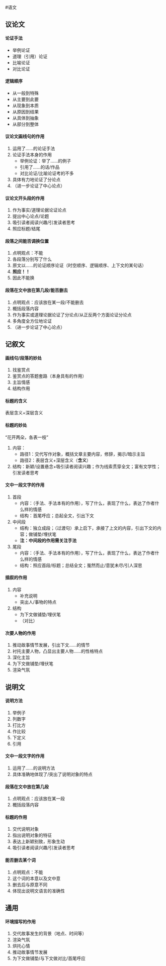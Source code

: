 #语文
## 议论文
#### 论证手法
- 举例论证
- 道理（引用）论证
- 比喻论证
- 对比论证
#### 逻辑顺序
- 从一般到特殊
- 从主要到此要
- 从现象到本质
- 从原因到结果
- 从具体到抽象
- 从部分到整体
#### 议论文画线句的作用
1. 运用了……的论证手法
2. 论证手法本身的作用
	- 举例论证：举了……的例子
	- 引用了……的话/作品
	- 对比论证/比喻论证考的不多
3. 具体有力地论证了分论点
4. （进一步论证了中心论点）
#### 议论文开头段的作用
1. 作为事实/道理论据论证论点
2. 提出中心论点/论题
3. 吸引读者阅读兴趣/引发读者思考
4. 照应标题/结尾
#### 段落之间能否调换位置
1. 点明观点：不能
2. 各段落分别写了什么
3. 原文以……的论证顺序论证（时空顺序、逻辑顺序、上下文的某句话）
4. **照应！！**
5. 因此不能换
#### 段落在文中放在第几段/能否删去
1. 点明观点：应该放在某一段/不能删去
2. 概括段落内容
3. 作为事实或道理论据论证了分论点/从正反两个方面论证分论点
4. 多角度全方位地论证
5. （进一步论证了中心论点）

## 记叙文
#### 画线句/段落的妙处
1. 找鉴赏点
2. 鉴赏点的答题套路（本身具有的作用）
3. 主旨情感
4. 结构作用
#### 标题的含义
表层含义+深层含义
#### 标题的妙处
“花开两朵，各表一枝”
1. 内容：
	- 路径1：交代写作对象，概括文章主要内容，修辞，揭示/暗示主旨
	- 路径2：表层含义+深层含义（**含义**）
2. 结构：新颖/设置悬念+吸引读者阅读兴趣；作为线索贯穿全文；富有文学性；引发读者思考
#### 文中一段文字的作用
1. 首段
	- 内容：（手法、手法本有的作用），写了什么，表现了什么，表达了作者什么样的情感
	- 结构：首尾呼应；总起全文，引出下文
2. 中间段
	- 结构：独立成段；（过渡句）承上启下，承接了上文的内容，引出下文的内容；做铺垫/埋伏笔
	- **注：中间段的作用需关注手法**
3. 尾段
	- 内容：（手法、手法本有的作用），写了什么，表现了什么，表达了作者什么样的情感
	- 结构：照应首段/标题；总结全文；戛然而止/意犹未尽/引人深思
#### 插叙的作用
1. 内容
	- 补充说明
	- 突出人/事物的特点
2. 结构
	- 为下文做铺垫/埋伏笔
	- （对比）
#### 次要人物的作用
1. 推动故事情节发展，引出下文……的情节
2. 衬托主要人物，凸显出主要人物……的性格特点
3. 深化主旨
4. 为下文做铺垫/埋伏笔
5. 渲染气氛

## 说明文
#### 说明方法
1. 举例子
2. 列数字
3. 打比方
4. 作比较
5. 下定义
6. 引用
#### 文中一段文字的作用
1. 运用了……的说明方法
2. 具体准确地体现了/突出了说明对象的特点
#### 段落在文中放在第几段
1. 点明观点：应该放在某一段
2. 概括段落内容
#### 标题的作用
1. 交代说明对象
2. 指出说明对象的特征
3. 表达上新颖别致，形象生动
4. 吸引读者阅读兴趣/引发读者思考
#### 能否删去某个词
1. 点明观点：不能
2. 这个词的本意以及文中意
3. 删去后与原意不同
4. 体现出说明文语言的准确性

## 通用
#### 环境描写的作用
1. 交代故事发生的背景（地点、时间等）
2. 渲染气氛
3. 烘托心情
4. 推动故事情节发展
5. 为下文做铺垫/与下文做对比/首尾呼应